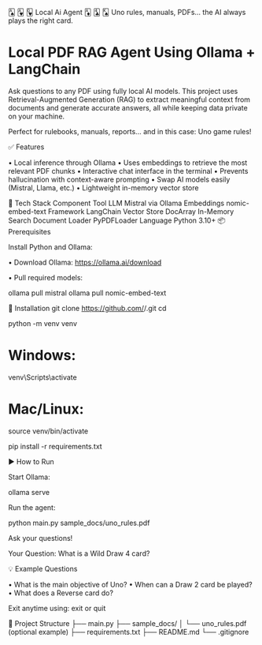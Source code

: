🂡 🂱 🂽 Local Ai Agent 🃁 🃔 🂮
Uno rules, manuals, PDFs... the AI always plays the right card.

# Local PDF RAG Agent Using Ollama + LangChain

Ask questions to any PDF using fully local AI models. This project uses Retrieval-Augmented Generation (RAG) to extract meaningful context from documents and generate accurate answers, all while keeping data private on your machine.

Perfect for rulebooks, manuals, reports… and in this case: Uno game rules!

✅ Features

• Local inference through Ollama
• Uses embeddings to retrieve the most relevant PDF chunks
• Interactive chat interface in the terminal
• Prevents hallucination with context-aware prompting
• Swap AI models easily (Mistral, Llama, etc.)
• Lightweight in-memory vector store

🔧 Tech Stack
Component	Tool
LLM	Mistral via Ollama
Embeddings	nomic-embed-text
Framework	LangChain
Vector Store	DocArray In-Memory Search
Document Loader	PyPDFLoader
Language	Python 3.10+
📦 Prerequisites

Install Python and Ollama:

• Download Ollama: https://ollama.ai/download

• Pull required models:

ollama pull mistral
ollama pull nomic-embed-text

🚀 Installation
git clone https://github.com/<your-username>/<your-repo-name>.git
cd <your-repo-name>

python -m venv venv
# Windows:
venv\Scripts\activate
# Mac/Linux:
source venv/bin/activate

pip install -r requirements.txt

▶️ How to Run

Start Ollama:

ollama serve


Run the agent:

python main.py sample_docs/uno_rules.pdf


Ask your questions!

Your Question: What is a Wild Draw 4 card?

💡 Example Questions

• What is the main objective of Uno?
• When can a Draw 2 card be played?
• What does a Reverse card do?

Exit anytime using:
exit
or
quit

📁 Project Structure
├── main.py
├── sample_docs/
│   └── uno_rules.pdf  (optional example)
├── requirements.txt
├── README.md
└── .gitignore




